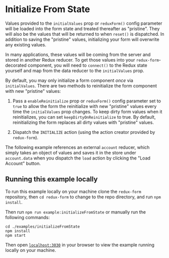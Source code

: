 # Initialize From State

Values provided to the `initialValues` prop or `reduxForm()` config parameter will be loaded into
the form state and treated thereafter as "pristine". They will also be the values that will 
be returned to when `reset()` is dispatched. In addition to saving the "pristine" 
values, initializing your form will overwrite any existing values.

In many applications, these values will be coming from the server and stored in another Redux 
reducer. To get those values into your `redux-form`-decorated component, you will need to 
`connect()` to the Redux state yourself and map from the data reducer to the `initialValues`
prop.

By default, you may only initialize a form component _once_ via `initialValues`. There are two
methods to reinitialize the form component with new "pristine" values:

1. Pass a `enableReinitialize` prop or `reduxForm()` config parameter set to `true` to allow the
form the reinitialize with new "pristine" values every time the `initialValues` prop changes. To
keep dirty form values when it reinitializes, you can set `keepDirtyOnReinitialize` to true. By
default, reinitializing the form replaces all dirty values with "pristine" values.

2. Dispatch the `INITIALIZE` action (using the action creator provided by `redux-form`).

The following example references an external `account` reducer, which simply takes an object of
values and saves it in the store under `account.data` when you dispatch the `load` action by
clicking the "Load Account" button.

## Running this example locally

To run this example locally on your machine clone the `redux-form` repository,
then `cd redux-form` to change to the repo directory, and run `npm install`.

Then run `npm run example:initializeFromState` or manually run the
following commands:
```
cd ./examples/initializeFromState
npm install
npm start
```

Then open [`localhost:3030`](http://localhost:3030) in your
browser to view the example running locally on your machine.

